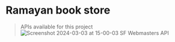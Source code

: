 # Ramayan book store

> APIs available for this project
![Screenshot 2024-03-03 at 15-00-03 SF Webmasters API](https://github.com/AashishNandakumar/SF-backend/assets/98106129/031e661a-28d1-48fb-813e-74f8cbb7e804)
